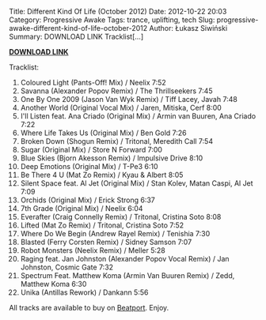 Title: Different Kind Of Life (October 2012)
Date: 2012-10-22 20:03
Category: Progressive Awake
Tags: trance, uplifting, tech
Slug: progressive-awake-different-kind-of-life-october-2012
Author: Łukasz Siwiński
Summary: DOWNLOAD LINK Tracklist[...]

__[DOWNLOAD LINK](https://dl.dropbox.com/u/67075704/progressive-awake/progressive%20awake%20-%20different%20kind%20of%20life%20%28october%202012%29.mp3 "Progressive Awake - Different Kind Of Life (October 2012)")__

Tracklist:

1. Coloured Light (Pants-Off! Mix) / Neelix 7:52
2. Savanna (Alexander Popov Remix) / The Thrillseekers 7:45
3. One By One 2009 (Jason Van Wyk Remix) / Tiff Lacey, Javah 7:48
4. Another World (Original Vocal Mix) / Jaren, Mitiska, Cerf 8:00
5. I'll Listen feat. Ana Criado (Original Mix) / Armin van Buuren, Ana Criado 7:22
6. Where Life Takes Us (Original Mix) / Ben Gold 7:26
7. Broken Down (Shogun Remix) / Tritonal, Meredith Call 7:54
8. Sugar (Original Mix) / Store N Forward 7:00
9. Blue Skies (Bjorn Akesson Remix) / Impulsive Drive 8:10
10. Deep Emotions (Original Mix) / T-Pe3 6:10
11. Be There 4 U (Mat Zo Remix) / Kyau &amp; Albert 8:05
12. Silent Space feat. Al Jet (Original Mix) / Stan Kolev, Matan Caspi, Al Jet 7:09
13. Orchids (Original Mix) / Erick Strong 6:37
14. 7th Grade (Original Mix) / Neelix 6:04
15. Everafter (Craig Connelly Remix) / Tritonal, Cristina Soto 8:08
16. Lifted (Mat Zo Remix) / Tritonal, Cristina Soto 7:52
17. Where Do We Begin (Andrew Rayel Remix) / Tenishia 7:30
18. Blasted (Ferry Corsten Remix) / Sidney Samson 7:07
19. Robot Monsters (Neelix Remix) / Meller 5:28
20. Raging feat. Jan Johnston (Alexander Popov Vocal Remix) / Jan Johnston, Cosmic Gate 7:32
21. Spectrum Feat. Matthew Koma (Armin Van Buuren Remix) / Zedd, Matthew Koma 6:30
22. Unika (Antillas Rework) / Dankann 5:56

All tracks are available to buy on <a href="http://beatport.com/">Beatport</a>.
Enjoy.
